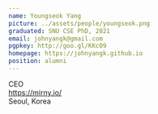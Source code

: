 ```yaml
---
name: Youngseok Yang
picture: ../assets/people/youngseok.png
graduated: SNU CSE PhD, 2021
email: johnyangk@gmail.com
pgpkey: http://goo.gl/KKcO9
homepage: https://johnyangk.github.io
position: alumni
---
```

CEO<br>
https://mirny.io/<br>
Seoul, Korea<br>

